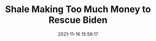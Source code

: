 ---
"title": "Shale Making Too Much Money to Rescue Biden"
"date": "2021-11-16 15:59:17"
"feed_name": "RIGZONE"
"feed_website": "http://www.rigzone.com/"
"feed_rss": "http://www.rigzone.com/news/rss/rigzone_latest.aspx"
"link": "https://www.rigzone.com/news/wire/shale_making_too_much_money_to_rescue_biden-16-nov-2021-167034-article/?rss=true"
"source": "None"
"file": "_posts/2021-1-1-9583e805199aa487cdd21c460ff197f949363053.md"
"accident": "0"
"drilling": "0"
"dead": "0"
"injured": "0"
"arrested": "0"
"place": "unknown place"
"where": "unknown site"
"causes": "unknown"
"place_uri": "unknown place"
---